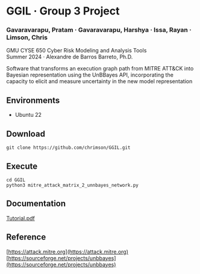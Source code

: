 # GGIL · Group 3 Project
### Gavaravarapu, Pratam · Gavaravarapu, Harshya · Issa, Rayan · Limson, Chris
GMU CYSE 650 Cyber Risk Modeling and Analysis Tools  
Summer 2024 · Alexandre de Barros Barreto, Ph.D.  

Software that transforms an execution graph path from MITRE ATT&amp;CK into Bayesian representation using the UnBBayes API, incorporating the capacity to elicit and measure uncertainty in the new model representation

## Environments
* Ubuntu 22

## Download
```
git clone https://github.com/chrimson/GGIL.git
```

## Execute
```
cd GGIL
python3 mitre_attack_matrix_2_unnbayes_network.py
```

## Documentation
[Tutorial.pdf](Tutorial.pdf)

## Reference
[https://attack.mitre.org](https://attack.mitre.org)  
[https://sourceforge.net/projects/unbbayes](https://sourceforge.net/projects/unbbayes)
